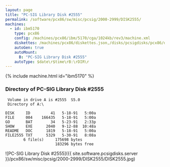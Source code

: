 ```yaml
---
layout: page
title: "PC-SIG Library Disk #2555"
permalink: /software/pcx86/sw/misc/pcsig/2000-2999/DISK2555/
machines:
  - id: ibm5170
    type: pcx86
    config: /machines/pcx86/ibm/5170/cga/1024kb/rev3/machine.xml
    diskettes: /machines/pcx86/diskettes.json,/disks/pcsigdisks/pcx86/diskettes.json
    autoGen: true
    autoMount:
      B: "PC-SIG Library Disk #2555"
    autoType: $date\r$time\rB:\rDIR\r
---
```


{% include machine.html id="ibm5170" %}

### Directory of PC-SIG Library Disk #2555

     Volume in drive A is #2555  S5.0
     Directory of A:\

    DISK     ID         41   5-18-91   5:00a
    FILE     004    166435   5-18-91   5:00a
    GO       BAT        34   5-23-91   2:33p
    SHOW     EXE      2040   9-12-88  10:48a
    README   DOC      1819   5-18-91   5:00a
    FILE2555 TXT      5329   5-30-91   8:08a
            6 file(s)     175698 bytes
                          183296 bytes free

![PC-SIG Library Disk #2555]({{ site.software.pcsigdisks.server }}/pcx86/sw/misc/pcsig/2000-2999/DISK2555/DISK2555.jpg)
